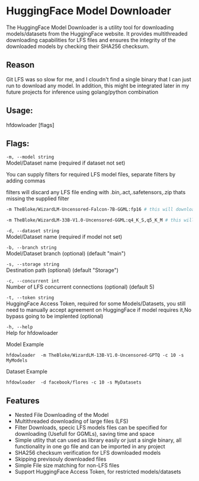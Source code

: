 # HuggingFace Model Downloader

The HuggingFace Model Downloader is a utility tool for downloading models/datasets from the HuggingFace website. It provides multithreaded downloading capabilities for LFS files and ensures the integrity of the downloaded models by checking their SHA256 checksum. 


## Reason

Git LFS was so slow for me, and I cloudn't find a single binary that I can just run to download any model. In addition, this might be integrated later in my future projects for inference using golang/python combination

## Usage:

  hfdowloader [flags]

## Flags:

`-m, --model string`  
Model/Dataset name (required if dataset not set)

You can supply filters for required LFS model files, separate filters by adding commas

filters will discard any LFS file ending with .bin,.act,.safetensors,.zip thats missing the supplied filter
```bash
-m TheBloke/WizardLM-Uncensored-Falcon-7B-GGML:fp16 # this will download LFS file contains: fp16
```
```bash
-m TheBloke/WizardLM-33B-V1.0-Uncensored-GGML:q4_K_S,q5_K_M # this will download LFS file contains: q4_K_S  or  q5_K_M
```
`-d, --dataset string`  
Model/Dataset name (required if model not set)

`-b, --branch string`  
Model/Dataset branch (optional) (default "main")

`-s, --storage string`  
Destination path (optional) (default "Storage")

`-c, --concurrent int`  
Number of LFS concurrent connections (optional) (default 5)

`-t, --token string`  
HuggingFace Access Token, required for some Models/Datasets, you still need to manually accept agreement on HuggingFace if model requires it,No bypass going to be implented (optional)

`-h, --help`  
Help for hfdowloader



Model Example
```shell
hfdowloader  -m TheBloke/WizardLM-13B-V1.0-Uncensored-GPTQ -c 10 -s MyModels
```

Dataset Example
```shell
hfdowloader  -d facebook/flores -c 10 -s MyDatasets
```



## Features
- Nested File Downloading of the Model
- Multithreaded downloading of large files (LFS)
- Filter Downloads, specic LFS models files can be specified for downloading (Usefull for GGMLs), saving time and space
- Simple utlity that can used as library easily or just a single binary, all functionality in one go file and can be imported in any project
- SHA256 checksum verification for LFS downloaded models
- Skipping previsouly downloaded files
- Simple File size matching for non-LFS files
- Support HuggingFace Access Token, for restricted models/datasets




